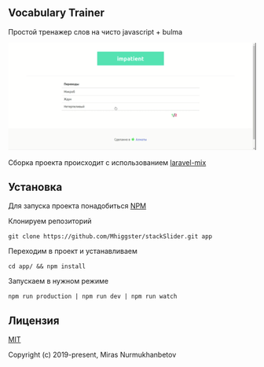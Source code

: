 ## Vocabulary Trainer

Простой тренажер слов на чисто javascript + bulma

![voc gif](dist/voc.gif)

Сборка проекта происходит с использованием [laravel-mix](https://laravel-mix.com/)

## Установка

Для запуска проекта понадобиться [NPM](https://www.npmjs.com/)

Клонируем репозиторий

    git clone https://github.com/Mhiggster/stackSlider.git app

Переходим в проект и устанавливаем

    cd app/ && npm install

Запускаем в нужном режиме

    npm run production | npm run dev | npm run watch

## Лицензия

[MIT](https://github.com/Mhiggster/VocabularyTrainer/blob/master/LICENSE)

Copyright (c) 2019-present, Miras Nurmukhanbetov